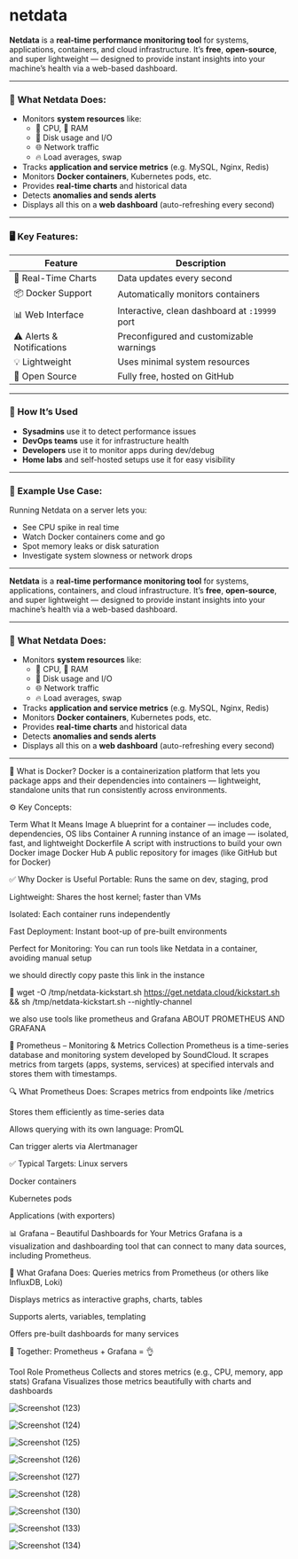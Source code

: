 # netdata


**Netdata** is a **real-time performance monitoring tool** for systems, applications, containers, and cloud infrastructure. It’s **free**, **open-source**, and super lightweight — designed to provide instant insights into your machine’s health via a web-based dashboard.

---

### 🧠 **What Netdata Does:**

- Monitors **system resources** like:
  - 🧠 CPU, 🧮 RAM
  - 💽 Disk usage and I/O
  - 🌐 Network traffic
  - 🔥 Load averages, swap
- Tracks **application and service metrics** (e.g. MySQL, Nginx, Redis)
- Monitors **Docker containers**, Kubernetes pods, etc.
- Provides **real-time charts** and historical data
- Detects **anomalies and sends alerts**
- Displays all this on a **web dashboard** (auto-refreshing every second)

---

### 🖥️ **Key Features:**

| Feature                  | Description                                     |
|--------------------------|-------------------------------------------------|
| 🔄 Real-Time Charts      | Data updates every second                       |
| 📦 Docker Support        | Automatically monitors containers               |
| 📊 Web Interface         | Interactive, clean dashboard at `:19999` port   |
| ⚠️ Alerts & Notifications | Preconfigured and customizable warnings         |
| 💡 Lightweight           | Uses minimal system resources                   |
| 📁 Open Source           | Fully free, hosted on GitHub                    |

---

### 🚀 How It’s Used

- **Sysadmins** use it to detect performance issues
- **DevOps teams** use it for infrastructure health
- **Developers** use it to monitor apps during dev/debug
- **Home labs** and self-hosted setups use it for easy visibility

---

### 🧪 Example Use Case:

Running Netdata on a server lets you:

- See CPU spike in real time
- Watch Docker containers come and go
- Spot memory leaks or disk saturation
- Investigate system slowness or network drops

---



**Netdata** is a **real-time performance monitoring tool** for systems, applications, containers, and cloud infrastructure. It’s **free**, **open-source**, and super lightweight — designed to provide instant insights into your machine’s health via a web-based dashboard.

---

### 🧠 **What Netdata Does:**

- Monitors **system resources** like:
  - 🧠 CPU, 🧮 RAM
  - 💽 Disk usage and I/O
  - 🌐 Network traffic
  - 🔥 Load averages, swap
- Tracks **application and service metrics** (e.g. MySQL, Nginx, Redis)
- Monitors **Docker containers**, Kubernetes pods, etc.
- Provides **real-time charts** and historical data
- Detects **anomalies and sends alerts**
- Displays all this on a **web dashboard** (auto-refreshing every second)

---



🐳 What is Docker?
Docker is a containerization platform that lets you package apps and their dependencies into containers — lightweight, standalone units that run consistently across environments.

⚙️ Key Concepts:

Term	What It Means
Image	A blueprint for a container — includes code, dependencies, OS libs
Container	A running instance of an image — isolated, fast, and lightweight
Dockerfile	A script with instructions to build your own Docker image
Docker Hub	A public repository for images (like GitHub but for Docker)


✅ Why Docker is Useful
Portable: Runs the same on dev, staging, prod

Lightweight: Shares the host kernel; faster than VMs

Isolated: Each container runs independently

Fast Deployment: Instant boot-up of pre-built environments

Perfect for Monitoring: You can run tools like Netdata in a container, avoiding manual setup



we should directly copy paste this link in the instance

🔗  wget -O /tmp/netdata-kickstart.sh https://get.netdata.cloud/kickstart.sh && sh /tmp/netdata-kickstart.sh --nightly-channel




we also use tools like prometheus and Grafana
ABOUT PROMETHEUS AND GRAFANA


📡 Prometheus – Monitoring & Metrics Collection
Prometheus is a time-series database and monitoring system developed by SoundCloud. It scrapes metrics from targets (apps, systems, services) at specified intervals and stores them with timestamps.

🔍 What Prometheus Does:
Scrapes metrics from endpoints like /metrics

Stores them efficiently as time-series data

Allows querying with its own language: PromQL

Can trigger alerts via Alertmanager

✅ Typical Targets:
Linux servers

Docker containers

Kubernetes pods

Applications (with exporters)



📊 Grafana – Beautiful Dashboards for Your Metrics
Grafana is a visualization and dashboarding tool that can connect to many data sources, including Prometheus.

🎨 What Grafana Does:
Queries metrics from Prometheus (or others like InfluxDB, Loki)

Displays metrics as interactive graphs, charts, tables

Supports alerts, variables, templating

Offers pre-built dashboards for many services

🔁 Together: Prometheus + Grafana = 👌

Tool	Role
Prometheus	Collects and stores metrics (e.g., CPU, memory, app stats)
Grafana	Visualizes those metrics beautifully with charts and dashboards




![Screenshot (123)](https://github.com/user-attachments/assets/a13e4245-5a65-4b5b-be2f-4b5750f4478c)

![Screenshot (124)](https://github.com/user-attachments/assets/e68b56e5-f269-4d59-bf09-a1b1073912a0)


![Screenshot (125)](https://github.com/user-attachments/assets/43a22f67-2aad-47be-9436-b388b60087fa)



![Screenshot (126)](https://github.com/user-attachments/assets/1fb399cd-f501-4524-85dc-cdba9ba78ec4)


![Screenshot (127)](https://github.com/user-attachments/assets/7df67d3c-7834-487a-989b-b54cdf9ea62e)


![Screenshot (128)](https://github.com/user-attachments/assets/a4f247af-d7e6-4a28-ab60-e5df72148416)



![Screenshot (130)](https://github.com/user-attachments/assets/35d0bcd8-4432-4c68-995c-443a18f4a279)




![Screenshot (133)](https://github.com/user-attachments/assets/79681da2-6b69-4ae9-ae81-3cd3905dcc00)


![Screenshot (134)](https://github.com/user-attachments/assets/d8e79c9b-68df-401b-abf6-e58658639f27)
